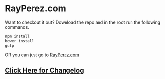 # RayPerez.com #

Want to checkout it out? Download the repo and in the root run the following commands.

```bash
npm install
bower install
gulp
```

OR you can just go to [RayPerez.com](http://rayperez.com)

## [Click Here for Changelog](CHANGELOG.md) ##
